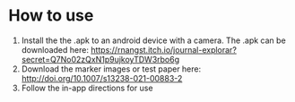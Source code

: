 # How to use
1. Install the the .apk to an android device with a camera. The .apk can be downloaded here: https://rnangst.itch.io/journal-explorar?secret=Q7No02zQxN1p9ujkoyTDW3rbo6g
2. Download the marker images or test paper here: http://doi.org/10.1007/s13238-021-00883-2
3. Follow the in-app directions for use

